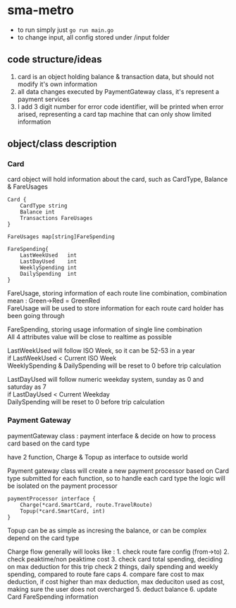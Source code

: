 # sma-metro

- to run simply just `go run main.go`
- to change input, all config stored under /input folder

## code structure/ideas
1. card is an object holding balance & transaction data, but should not modify it's own information
2. all data changes executed by PaymentGateway class, it's represent a payment services
3. I add 3 digit number for error code identifier, will be printed when error arised, representing a card tap machine that can only show limited information

## object/class description
### Card
card object will hold information about the card, such as CardType, Balance & FareUsages
```
Card {
    CardType string
    Balance int
    Transactions FareUsages
}

FareUsages map[string]FareSpending

FareSpending{
    LastWeekUsed   int
	LastDayUsed    int
	WeeklySpending int
	DailySpending  int
}
```
FareUsage, storing information of each route line combination, combination mean : Green->Red = GreenRed  
FareUsage will be used to store information for each route card holder has been going through  

FareSpending, storing usage information of single line combination  
All 4 attributes value will be close to realtime as possible  

LastWeekUsed will follow ISO Week, so it can be 52-53 in a year  
	if LastWeekUsed < Current ISO Week  
	WeeklySpending & DailySpending will be reset to 0 before trip calculation  

LastDayUsed will follow numeric weekday system, sunday as 0 and saturday as 7  
	if LastDayUsed < Current Weekday  
	DailySpending will be reset to 0 before trip calculation  

### Payment Gateway
paymentGateway class : payment interface & decide on how to process card based on the card type

have 2 function, Charge & Topup as interface to outside world

Payment gateway class will create a new payment processor based on Card type submitted for each function, so to handle each card type the  logic will be isolated on the payment processor


```
paymentProcessor interface {
	Charge(*card.SmartCard, route.TravelRoute)
	Topup(*card.SmartCard, int)
}
```


Topup can be as simple as incresing the balance, or can be complex depend on the card type

Charge flow generally will looks like :
    1. check route fare config (from->to)
    2. check peaktime/non peaktime cost
    3. check card total spending, deciding on max deduction for this trip
       check 2 things, daily spending and weekly spending, compared to route fare caps
    4. compare fare cost to max deduction, if cost higher than max deduction,
       max deduciton used as cost, making sure the user does not overcharged
    5. deduct balance
    6. update Card FareSpending information
